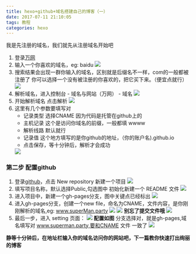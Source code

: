 ```yaml
---
title: hexo+github+域名搭建自己的博客（一）
date: 2017-07-11 21:10:05
tags: 教程
categories: hexo
---
```


我是先注册的域名，我们就先从注册域名开始吧

1. 登录[万网](https://wanwang.aliyun.com)
2. 输入一个你喜欢的域名，eg: baidu
    <img src='http://ostu98x74.bkt.clouddn.com/hexo/search.png'/>
3. 搜索结果会出现一群你输入的域名，区别就是后缀名不一样，com的一般都被注册了  你可以选择一个没有被注册的你喜欢的，把它买下来。（便宜点就行）
    <img src='http://ostu98x74.bkt.clouddn.com/hexo/searchResult.png'/>
4. 解析域名，进入控制台 - 域名与网站（万网） - 域名 
    <img src='http://ostu98x74.bkt.clouddn.com/hexo/control.png'/>
5. 开始解析域名
    点击解析 
    <img src='http://ostu98x74.bkt.clouddn.com/hexo/jiexi.png'/>
6. 这里有几个参数要填写对
    + 记录类型 选择CNAME 因为代码是托管在github上的
    + 主机记录 这个是访问你域名的前缀，一般都填 wwww
    + 解析线路 默认就行
    + 记录值 这个地方填写的是你github的地址，（你的账户名).github.io
    + 点击保存，等十分钟后，解析才会成功
    <img src='http://ostu98x74.bkt.clouddn.com/hexo/jiexi1.png'/>

### 第二步 配置github

1. 登录[github](https://github.com)，点击 New repository 新建一个项目
    <img src='http://ostu98x74.bkt.clouddn.com/hexo/repository.png'/>
2. 填写项目名称，默认选择Public,勾选图中 初始化新建一个 README 文件
    <img src="http://ostu98x74.bkt.clouddn.com/hexo/create.png"/>
3.  进入项目中，新建一个gh-pages分支，图中关键点已经标出
    <img src="http://ostu98x74.bkt.clouddn.com/hexo/createBranch.png"/>
4. 进入gh-pages分支，创建一个new file，命名为CNAME，文件内容，是你刚刚解析的域名,eg: www.superMan.party
    <img src="http://ostu98x74.bkt.clouddn.com/hexo/CNAME1.png"/>
    <img src="http://ostu98x74.bkt.clouddn.com/hexo/CNAME2.png"/>
  **别忘了提交文件哦**
    <img src="http://ostu98x74.bkt.clouddn.com/hexo/commit.png"/>
5. 最后一步，进入 setting 页面：
    <img src="http://ostu98x74.bkt.clouddn.com/hexo/setting.png"/>
 **配置如图**
 分支选择对，就是gh-pages,域名填写对 www.superman.party,要和CNAME 文件 一致了
    <img src="http://ostu98x74.bkt.clouddn.com/hexo/ghPages.png"/>

 **静等十分钟后，在地址栏输入你的域名访问你的网站吧，下一篇教你快速打出绚丽的博客**














